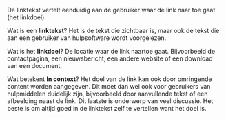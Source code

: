 <!-- @license CC0-1.0 -->

De linktekst vertelt eenduidig aan de gebruiker waar de link naar toe gaat (het linkdoel).

Wat is een **linktekst**? Het is de tekst die zichtbaar is, maar ook de tekst die aan een gebruiker van hulpsoftware wordt voorgelezen.

Wat is het **linkdoel**? De locatie waar de link naartoe gaat. Bijvoorbeeld de contactpagina, een nieuwsbericht, een andere website of een download van een document.

Wat betekent **In context**? Het doel van de link kan ook door omringende content worden aangegeven. Dit moet dan wel ook voor gebruikers van hulpmiddelen duidelijk zijn, bijvoorbeeld door aanvullende tekst of een afbeelding naast de link. Dit laatste is onderwerp van veel discussie. Het beste is om altijd goed in de linktekst zelf te vertellen want het doel is.
